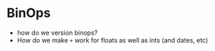 # BinOps

* how do we version binops?
* How do we make `+` work for floats as well as ints \(and dates, etc\)

